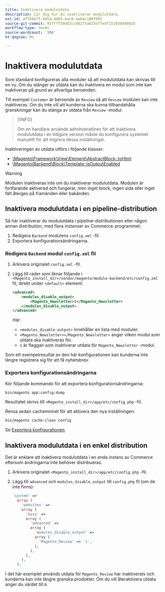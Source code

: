 ```yaml
---
title: Inaktivera modulutdata
description: Lär dig hur du inaktiverar modulutdata.
exl-id: af556bf5-8454-4d65-8ac8-4a64c108f092
source-git-commit: 95ffff39d82cc9027fa633dffedf15193040802d
workflow-type: tm+mt
source-wordcount: '386'
ht-degree: 0%

---
```


# Inaktivera modulutdata

Som standard konfigureras alla moduler så att modulutdata kan skrivas till en vy. Om du stänger av utdata kan du inaktivera en modul som inte kan inaktiveras på grund av allvarliga beroenden.

Till exempel `Customer` är beroende av `Review` så att `Review` modulen kan inte inaktiveras. Om du inte vill att kunderna ska kunna tillhandahålla granskningar kan du stänga av utdata från `Review` -modul.

>[!INFO]
>
>Om en handlare använde administratören för att inaktivera modulutdata i en tidigare version måste du konfigurera systemet manuellt för att migrera dessa inställningar.

Inaktiveringen av utdata utförs i följande klasser:

- [\Magento\Framework\View\Element\AbstractBlock::toHtml](https://github.com/magento/magento2/blob/36097739bbb0b8939ad9a2a0dadee64318153dca/lib/internal/Magento/Framework/View/Element/AbstractBlock.php#L651)
- [\Magento\Backend\Block\Template::isOutputEnabled](https://github.com/magento/magento2/blob/0c786907ffe03d0e2990612eec16ee58b00379c5/app/code/Magento/Backend/Block/Template.php#L96)

>[!WARNING]
>
>Modulen inaktiveras inte om du inaktiverar modulutdata. Modulen är fortfarande aktiverad och fungerar, men inget block, ingen sida eller inget fält återges på framänden eller bakänden.

## Inaktivera modulutdata i en pipeline-distribution

Så här inaktiverar du modulutdata i pipeline-distributionen eller någon annan distribution, med flera instanser av Commerce-programmet:

1. Redigera `Backend` modulens `config.xml` -fil.
1. Exportera konfigurationsändringarna.

### Redigera `Backend` modul `config.xml` fil

1. Arkivera originalet `config.xml` -fil.
1. Lägg till rader som liknar följande i `<Magento_install_dir>/vendor/magento/module-backend/etc/config.xml` fil, direkt under `<default>` element:

   ```xml
   <advanced>
       <modules_disable_output>
           <Magento_Newsletter>1</Magento_Newsletter>
       </modules_disable_output>
   </advanced>
   ```

   Här:

   - `<modules_disable_output>` innehåller en lista med moduler.
   - `<Magento_Newsletter></Magento_Newsletter>` anger vilken modul som utdata ska inaktiveras för.
   - `1` är flaggan som inaktiverar utdata för `Magento_Newsletter` -modul.

Som ett exempelresultat av den här konfigurationen kan kunderna inte längre registrera sig för att få nyhetsbrev.

### Exportera konfigurationsändringarna

Kör följande kommando för att exportera konfigurationsändringarna:

```bash
bin/magento app:config:dump
```

Resultatet skrivs till `<Magento_install_dir>/app/etc/config.php` -fil.

Rensa sedan cacheminnet för att aktivera den nya inställningen:

```bash
bin/magento cache:clean config
```

Se [Exportera konfigurationen](../cli/export-configuration.md).

## Inaktivera modulutdata i en enkel distribution

Det är enklare att inaktivera modulutdata i en enda instans av Commerce eftersom ändringarna inte behöver distribueras.

1. Arkivera originalet `<Magento_install_dir>/app/etc/config.php` -fil.
1. Lägg till `advanced` och `modules_disable_output` till `config.php` fil (om de inte finns):

   ```php
   'system' =>
     array (
       'websites' =>
       array (
         'base' =>
         array (
           'advanced' =>
           array (
             'modules_disable_output' =>
             array (
               'Magento_Review' => '1',
             ),
           ),
         ),
       ),
     ),
   ```

I det här exemplet används utdata för `Magento_Review` har inaktiverats och kunderna kan inte längre granska produkter.
Om du vill återaktivera utdata anger du värdet till `0`.
